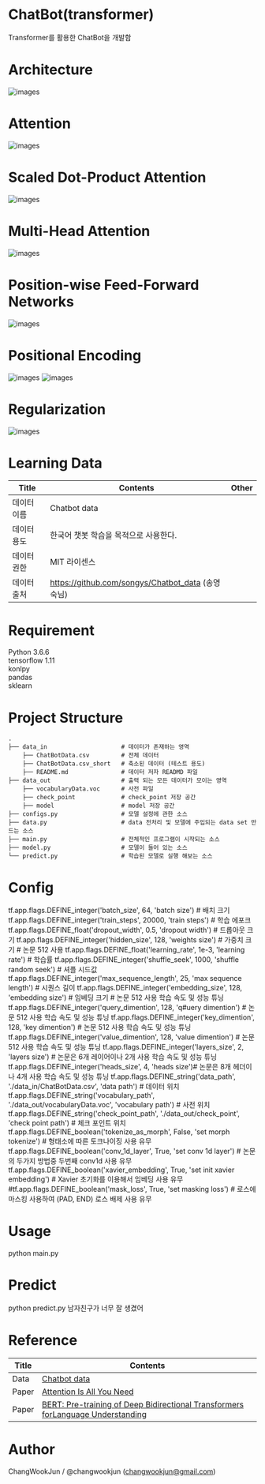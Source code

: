 # ChatBot(transformer) 
Transformer를 활용한 ChatBot을 개발함

# Architecture 
![images](images/1.png)  

# Attention 
![images](images/2.png)  

# Scaled Dot-Product Attention 
![images](images/3.png)  

#  Multi-Head Attention 
![images](images/4.png) 

#  Position-wise Feed-Forward Networks 
![images](images/5.png) 

#  Positional Encoding  
![images](images/6.png) 
![images](images/7.png) 

# Regularization 
![images](images/8.png) 



# Learning Data
Title|Contents|Other
--|--|--
데이터 이름|Chatbot data
데이터 용도|한국어 챗봇  학습을 목적으로 사용한다.
데이터 권한|MIT 라이센스
데이터 출처|https://github.com/songys/Chatbot_data (송영숙님)

# Requirement
Python 3.6.6   
tensorflow 1.11   
konlpy   
pandas   
sklearn   

# Project Structure
    .
    ├── data_in                     # 데이터가 존재하는 영역
        ├── ChatBotData.csv         # 전체 데이터
        ├── ChatBotData.csv_short   # 축소된 데이터 (테스트 용도)
        ├── README.md               # 데이터 저자 READMD 파일
    ├── data_out                    # 출력 되는 모든 데이터가 모이는 영역
        ├── vocabularyData.voc      # 사전 파일
        ├── check_point             # check_point 저장 공간
        ├── model                   # model 저장 공간
    ├── configs.py                  # 모델 설정에 관한 소스
    ├── data.py                     # data 전처리 및 모델에 주입되는 data set 만드는 소스
    ├── main.py                     # 전체적인 프로그램이 시작되는 소스
    ├── model.py                    # 모델이 들어 있는 소스
    └── predict.py                  # 학습된 모델로 실행 해보는 소스      
   

# Config
tf.app.flags.DEFINE_integer('batch_size', 64, 'batch size') # 배치 크기
tf.app.flags.DEFINE_integer('train_steps', 20000, 'train steps') # 학습 에포크
tf.app.flags.DEFINE_float('dropout_width', 0.5, 'dropout width') # 드롭아웃 크기 
tf.app.flags.DEFINE_integer('hidden_size', 128, 'weights size') # 가중치 크기 # 논문 512 사용 
tf.app.flags.DEFINE_float('learning_rate', 1e-3, 'learning rate') # 학습률
tf.app.flags.DEFINE_integer('shuffle_seek', 1000, 'shuffle random seek') # 셔플 시드값
tf.app.flags.DEFINE_integer('max_sequence_length', 25, 'max sequence length') # 시퀀스 길이
tf.app.flags.DEFINE_integer('embedding_size', 128, 'embedding size') # 임베딩 크기 # 논문 512 사용 학습 속도 및 성능 튜닝
tf.app.flags.DEFINE_integer('query_dimention', 128, 'q#uery dimention') # 논문 512 사용 학습 속도 및 성능 튜닝
tf.app.flags.DEFINE_integer('key_dimention', 128, 'key dimention') # 논문 512 사용 학습 속도 및 성능 튜닝
tf.app.flags.DEFINE_integer('value_dimention', 128, 'value dimention') # 논문 512 사용 학습 속도 및 성능 튜닝
tf.app.flags.DEFINE_integer('layers_size', 2, 'layers size') # 논문은 6개 레이어이나 2개 사용 학습 속도 및 성능 튜닝
tf.app.flags.DEFINE_integer('heads_size', 4, 'heads size')# 논문은 8개 헤더이나 4개 사용 학습 속도 및 성능 튜닝
tf.app.flags.DEFINE_string('data_path', './data_in/ChatBotData.csv', 'data path') #  데이터 위치
tf.app.flags.DEFINE_string('vocabulary_path', './data_out/vocabularyData.voc', 'vocabulary path') # 사전 위치
tf.app.flags.DEFINE_string('check_point_path', './data_out/check_point', 'check point path') # 체크 포인트 위치
tf.app.flags.DEFINE_boolean('tokenize_as_morph', False, 'set morph tokenize') # 형태소에 따른 토크나이징 사용 유무
tf.app.flags.DEFINE_boolean('conv_1d_layer', True, 'set conv 1d layer') # 논문의 두가지 방법중 두번째 conv1d 사용 유무
tf.app.flags.DEFINE_boolean('xavier_embedding', True, 'set init xavier embedding') # Xavier 초기화를 이용해서 임베딩 사용 유무
#tf.app.flags.DEFINE_boolean('mask_loss', True, 'set masking loss') # 로스에 마스킹 사용하여 (PAD, END) 로스 배제 사용 유무

# Usage
python main.py

# Predict
python predict.py 남자친구가 너무 잘 생겼어

# Reference
Title|Contents
--|--
Data|[Chatbot data](https://github.com/songys/Chatbot_data)  
Paper|[Attention Is All You Need](https://arxiv.org/pdf/1706.03762.pdf)  
Paper|[BERT: Pre-training of Deep Bidirectional Transformers forLanguage Understanding](https://arxiv.org/pdf/1810.04805.pdf)

# Author
ChangWookJun / @changwookjun (changwookjun@gmail.com)
